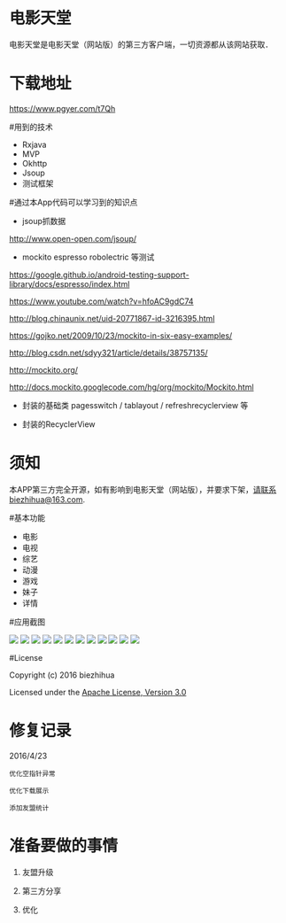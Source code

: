 
# 电影天堂

电影天堂是电影天堂（网站版）的第三方客户端，一切资源都从该网站获取．

# 下载地址

https://www.pgyer.com/t7Qh

#用到的技术

* Rxjava
* MVP
* Okhttp
* Jsoup
* 测试框架

#通过本App代码可以学习到的知识点

* jsoup抓数据

http://www.open-open.com/jsoup/

* mockito espresso robolectric 等测试

https://google.github.io/android-testing-support-library/docs/espresso/index.html

https://www.youtube.com/watch?v=hfoAC9gdC74

http://blog.chinaunix.net/uid-20771867-id-3216395.html

https://gojko.net/2009/10/23/mockito-in-six-easy-examples/

http://blog.csdn.net/sdyy321/article/details/38757135/

http://mockito.org/

http://docs.mockito.googlecode.com/hg/org/mockito/Mockito.html

* 封装的基础类 pagesswitch / tablayout / refreshrecyclerview 等

* 封装的RecyclerView

# 须知

本APP第三方完全开源，如有影响到电影天堂（网站版），并要求下架，请联系biezhihua@163.com.

#基本功能

* 电影
* 电视
* 综艺
* 动漫
* 游戏
* 妹子
* 详情

#应用截图

![](https://github.com/biezhihua/DYTT/raw/master/resource/1.png)
![](https://github.com/biezhihua/DYTT/raw/master/resource/2.png)
![](https://github.com/biezhihua/DYTT/raw/master/resource/3.png)
![](https://github.com/biezhihua/DYTT/raw/master/resource/4.png)
![](https://github.com/biezhihua/DYTT/raw/master/resource/5.png)
![](https://github.com/biezhihua/DYTT/raw/master/resource/6.png)
![](https://github.com/biezhihua/DYTT/raw/master/resource/7.png)
![](https://github.com/biezhihua/DYTT/raw/master/resource/8.png)
![](https://github.com/biezhihua/DYTT/raw/master/resource/9.png)
![](https://github.com/biezhihua/DYTT/raw/master/resource/10.png)
![](https://github.com/biezhihua/DYTT/raw/master/resource/11.png)
![](https://github.com/biezhihua/DYTT/raw/master/resource/12.png)

#License

Copyright (c) 2016 biezhihua

Licensed under the [Apache License, Version 3.0](https://opensource.org/licenses/GPL-3.0)

# 修复记录

2016/4/23

    优化空指针异常

    优化下载展示

    添加友盟统计


# 准备要做的事情

1. 友盟升级

2. 第三方分享

3. 优化

